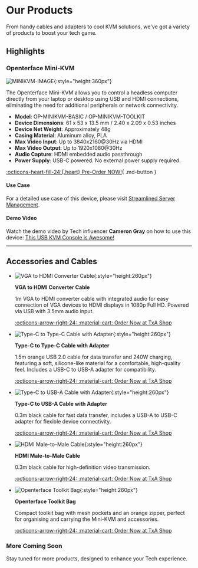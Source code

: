 # Our Products

From handy cables and adapters to cool KVM solutions, we've got a variety of products to boost your tech game.

## Highlights

### Openterface Mini-KVM

![MINIKVM-IMAGE](images/product/OP-01-MINIKVM.jpg){:style="height:360px"}

The Openterface Mini-KVM allows you to control a headless computer directly from your laptop or desktop using USB and HDMI connections, eliminating the need for additional peripherals or network connectivity.

- **Model**: OP-MINIKVM-BASIC / OP-MINIKVM-TOOLKIT
- **Device Dimensions**: 61 x 53 x 13.5 mm / 2.40 x 2.09 x 0.53 inches
- **Device Net Weight**: Approximately 48g
- **Casing Material**: Aluminum alloy, PLA
- **Max Video Input**: Up to 3840x2160@30Hz via HDMI
- **Max Video Output**: Up to 1920x1080@30Hz
- **Audio Capture**: HDMI embedded audio passthrough
- **Power Supply**: USB-C powered. No external power supply required.

[:octicons-heart-fill-24:{.heart} Pre-Order NOW!](https://www.crowdsupply.com/techxartisan/openterface-mini-kvm#products){ .md-button }

#### Use Case
For a detailed use case of this device, please visit [Streamlined Server Management](/use-cases/#streamlined-server-management).

#### Demo Video
Watch the demo video by Tech influencer **Cameron Gray** on how to use this device: [This USB KVM Console is Awesome!](https://youtu.be/xAEQpWyfY-c?si=AkNVYHHYoRLn2-iB)

-------

## Accessories and Cables

<div class="grid cards" markdown>

- ![VGA to HDMI Converter Cable](images/product/CABLE100-VGA2HDMI-1.jpg){:style="height:260px"}

    __VGA to HDMI Converter Cable__

    1m VGA to HDMI converter cable with integrated audio for easy connection of VGA devices to HDMI displays in 1080p Full HD. Powered via USB with 3.5mm audio input. 

    [:octicons-arrow-right-24: :material-cart: Order Now at TxA Shop](https://shop.techxartisan.com/products/vga-to-hdmi-converter-cable)

- ![Type-C to Type-C Cable with Adapter](images/product/OP-05-CABLE150-C2C.jpg){:style="height:260px"}

    __Type-C to Type-C Cable with Adapter__

    1.5m orange USB 2.0 cable for data transfer and 240W charging, featuring a soft, silicone-like material for a comfortable, high-quality feel. Includes a USB-C to USB-A adapter for compatibility.

    [:octicons-arrow-right-24: :material-cart: Order Now at TxA Shop](https://shop.techxartisan.com/products/type-c-cable-with-usb-a-adapter-1-5m-4-11ft-240w-fast-charging-data-transfer-usb2-0)

- ![Type-C to USB-A Cable with Adapter](images/product/OP-04-CABLE30-C2A.jpg){:style="height:260px"}
    
    __Type-C to USB-A Cable with Adapter__

    0.3m black cable for fast data transfer, includes a USB-A to USB-C adapter for flexible device connectivity.

    [:octicons-arrow-right-24: :material-cart: Order Now at TxA Shop](https://shop.techxartisan.com/products/type-c-to-usb-a-cable-with-adapter)

- ![HDMI Male-to-Male Cable](images/product/OP-03-CABLE30-HDMI.jpg){:style="height:260px"}

    __HDMI Male-to-Male Cable__

    0.3m black cable for high-definition video transmission.

    [:octicons-arrow-right-24: :material-cart: Order Now at TxA Shop](https://shop.techxartisan.com/products/hdmi-male-to-male-cable)

- ![Openterface Toolkit Bag](images/product/OP-06-BAG-TOOLKIT.jpg){:style="height:260px"}

    __Openterface Toolkit Bag__

    Compact toolkit bag with mesh pockets and an orange zipper, perfect for organising and carrying the Mini-KVM and accessories.

    [:octicons-arrow-right-24: :material-cart: Order Now at TxA Shop](https://shop.techxartisan.com/products/openterface-toolkit-bag)

</div>


### More Coming Soon

Stay tuned for more products, designed to enhance your Tech experience.
